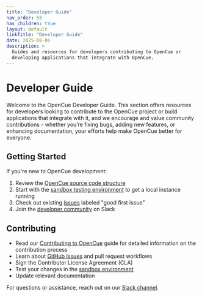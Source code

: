 ```yaml
---
title: "Developer Guide"
nav_order: 55
has_children: true
layout: default
linkTitle: "Developer Guide"
date: 2025-08-06
description: >
  Guides and resources for developers contributing to OpenCue or 
  developing applications that integrate with OpenCue.
---
```


# Developer Guide

Welcome to the OpenCue Developer Guide. This section offers resources for developers looking to contribute to the OpenCue project or build applications that integrate with it, and we encourage and value community contributions - whether you’re fixing bugs, adding new features, or enhancing documentation, your efforts help make OpenCue better for everyone.

## Getting Started

If you're new to OpenCue development:

1. Review the [OpenCue source code structure](https://github.com/AcademySoftwareFoundation/OpenCue)
2. Start with the [sandbox testing environment](/docs/developer-guide/sandbox-testing/) to get a local instance running
3. Check out existing [issues](https://github.com/AcademySoftwareFoundation/OpenCue/issues) labeled "good first issue"
4. Join the [developer community](https://academysoftwarefdn.slack.com/archives/CMFPXV39Q) on Slack

## Contributing

- Read our [Contributing to OpenCue](/docs/developer-guide/contributing/) guide for detailed information on the contribution process
- Learn about [GitHub Issues](https://github.com/AcademySoftwareFoundation/OpenCue/issues) and pull request workflows
- Sign the Contributor License Agreement (CLA)
- Test your changes in the [sandbox environment](/docs/developer-guide/sandbox-testing/)
- Update relevant documentation

For questions or assistance, reach out on our [Slack channel](https://academysoftwarefdn.slack.com/archives/CMFPXV39Q).
